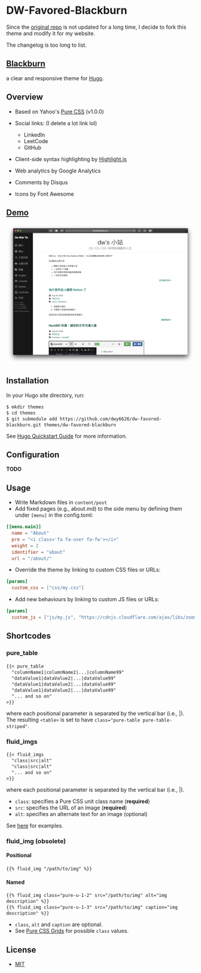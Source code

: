 # DW-Favored-Blackburn

Since the [original repo](https://github.com/yoshiharuyamashita/blackburn) is not updated for a long time, I decide to fork this theme and modify it for my website.  

The changelog is too long to list.

## [Blackburn](https://github.com/yoshiharuyamashita/blackburn)

a clear and responsive theme for [Hugo](//gohugo.io).

## Overview

* Based on Yahoo's [Pure CSS](http://purecss.io/) (v1.0.0)
* Social links: (I delete a lot link lol)
  * LinkedIn
  - LeetCode
  * GitHub

* Client-side syntax highlighting by [Highlight.js](//highlightjs.org)
* Web analytics by Google Analytics
* Comments by Disqus
* Icons by Font Awesome

## [Demo](https://dwy6626.github.io/)

![screenshot](./demo.png)

## Installation

In your Hugo site directory, run:

```shell
$ mkdir themes
$ cd themes
$ git submodule add https://github.com/dwy6626/dw-favored-blackburn.git themes/dw-favored-blackburn
```

See [Hugo Quickstart Guide](//gohugo.io/overview/quickstart/) for more information.

## Configuration

**TODO**

## Usage

* Write Markdown files in `content/post`
* Add fixed pages (e.g., about.md) to the side menu by defining them under `[menu]` in the config.toml:

```toml
[[menu.main]]
  name = "About"
  pre = "<i class='fa fa-user fa-fw'></i>"
  weight = 2
  identifier = "about"
  url = "/about/"
```

* Override the theme by linking to custom CSS files or URLs:

```toml
[params]
  custom_css = ["css/my.css"]
```

* Add new behaviours by linking to custom JS files or URLs:

```toml
[params]
  custom_js = ["js/my.js", "https://cdnjs.cloudflare.com/ajax/libs/zooming/1.4.2/zooming.min.js"]
```

## Shortcodes

### pure_table
```
{{< pure_table
  "columnName1|columnName2|...|columnName99"
  "dataValue1|dataValue2|...|dataValue99"
  "dataValue1|dataValue2|...|dataValue99"
  "dataValue1|dataValue2|...|dataValue99"
  "... and so on"
>}}
```

where each positional parameter is separated by the vertical bar (i.e., |). The resulting `<table>` is set to have `class="pure-table pure-table-striped"`.

### fluid_imgs

```
{{< fluid_imgs
  "class|src|alt"
  "class|src|alt"
  "... and so on"
>}}
```

where each positional parameter is separated by the vertical bar (i.e., |).

- `class`: specifies a Pure CSS unit class name (**required**)
- `src`: specifies the URL of an image (**required**)
- `alt`: specifies an alternate text for an image (optional)

See [here](http://yoshiharuyamashita.com/post/hugo-shortcode-to-show-multiple-images/) for examples.

### fluid_img (obsolete)

#### Positional

```
{{% fluid_img "/path/to/img" %}}
```

#### Named

```
{{% fluid_img class="pure-u-1-2" src="/path/to/img" alt="img description" %}}
{{% fluid_img class="pure-u-1-3" src="/path/to/img" caption="img description" %}}
```

* `class`, `alt` and `caption` are optional.
* See [Pure CSS Grids](http://purecss.io/grids/) for possible `class` values.

## License

* [MIT](//opensource.org/licenses/MIT)
